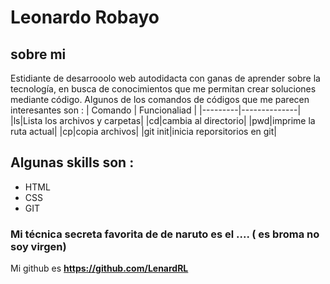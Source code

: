 # Leonardo Robayo

## sobre mi

Estidiante de desarrooolo web autodidacta con ganas de aprender sobre la tecnología, en busca de conocimientos que me permitan crear soluciones mediante código.
Algunos de los comandos de códigos que me parecen interesantes son :
| Comando | Funcionaliad |
|---------|--------------|
|ls|Lista los archivos y carpetas|
|cd|cambia al directorio|
|pwd|imprime la ruta actual|
|cp|copia archivos|
|git init|inicia reporsitorios en git|

## Algunas skills son :

- HTML  
- CSS  
- GIT  


### Mi técnica secreta favorita de de naruto es el .... ( es broma no soy virgen)

Mi github es **https://github.com/LenardRL**
